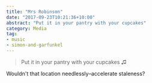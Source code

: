 ```yaml
---
title: "Mrs Robinson"
date: "2017-09-23T10:21:36+10:00"
abstract: "Put it in your pantry with your cupcakes"
category: Media
tag:
- music
- simon-and-garfunkel
---
```

> Put it in your pantry with your cupcakes ♫

Wouldn't that location needlessly–accelerate staleness?

